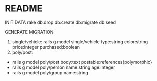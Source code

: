 # README

INIT DATA
rake db:drop db:create db:migrate db:seed

GENERATE MIGRATION 
1. single/vehicle: rails g model single/vehicle type:string color:string price:integer purchased:boolean
2. poly/post: 
- rails g model poly/post body:text postable:references{polymorphic}
- rails g model poly/person name:string age:integer
- rails g model poly/group name:string